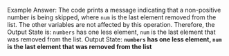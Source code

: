 Example Answer: 
The code prints a message indicating that a non-positive number is being skipped, where `num` is the last element removed from the list. The other variables are not affected by this operation. Therefore, the Output State is: `numbers` has one less element, `num` is the last element that was removed from the list.
Output State: **`numbers` has one less element, `num` is the last element that was removed from the list**